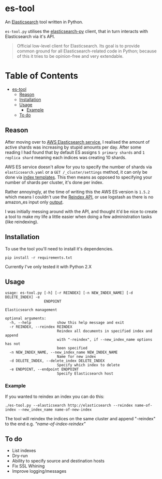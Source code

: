 # es-tool

An [Elasticsearch](https://www.elastic.co/products/elasticsearch) tool written in Python.

`es-tool.py` utilises the [elasticsearch-py](http://elasticsearch-py.readthedocs.io/en/master/) client, that in turn
  interacts with Elasticsearch via it's API.

> Official low-level client for Elasticsearch. Its goal is to provide common ground for all Elasticsearch-related code in Python; because of this it tries to be opinion-free and very extendable.


Table of Contents
=================

  * [es\-tool](#es-tool)
    * [Reason](#reason)
    * [Installation](#installation)
    * [Usage](#usage)
      * [Example](#example)
    * [To do](#to-do)


## Reason

After moving over to [AWS Elasticsearch service](https://aws.amazon.com/elasticsearch-service/), I realised the amount of active shards was increasing by stupid amounts per day. After some reading I had found that by default ES assigns `5 primary shards` and `1 replica shard` meaning each indices was creating 10 shards.

AWS ES service doesn't allow for you to specify the number of shards via `elasticsearch.yaml` or a `GET /_cluster/settings` method, it can only be done via [index templates](https://www.elastic.co/guide/en/elasticsearch/reference/current/indices-templates.html). This then means as opposed to specifying your number of shards per cluster, it's done per index.

Rather annoyingly, at the time of writing this the AWS ES version is `1.5.2` which means I couldn't use the [Reindex API](https://www.elastic.co/guide/en/elasticsearch/reference/current/docs-reindex.html), or use logstash as there is no amazon_es input only [output](https://github.com/awslabs/logstash-output-amazon_es). 

I was initially messing around with the API, and thought it'd be nice to create a tool to make my life a little easier when doing a few administration tasks (like reindexing).


## Installation

To use the tool you'll need to install it's dependencies.

	pip install -r requirements.txt

Currently I've only tested it with Python 2.X


## Usage

	usage: es-tool.py [-h] [-r REINDEX] [-n NEW_INDEX_NAME] [-d DELETE_INDEX] -e
	                  ENDPOINT

	Elasticsearch management

	optional arguments:
	  -h, --help            show this help message and exit
	  -r REINDEX, --reindex REINDEX
	                        Reindex all documents in specified index and append
	                        with "-reindex", if --new_index_name options has not
	                        been specified
	  -n NEW_INDEX_NAME, --new_index_name NEW_INDEX_NAME
	                        Name for new index
	  -d DELETE_INDEX, --delete_index DELETE_INDEX
	                        Specify which index to delete
	  -e ENDPOINT, --endpoint ENDPOINT
	                        Specify Elasticsearch host


### Example

If you wanted to reindex an index you can do this:

	./es-tool.py --elasticsearch http://elasticsearch --reindex name-of-index --new_index_name name-of-new-index

The tool will reindex the indices on the same cluster and append "-reindex" to the end e.g. *"name-of-index-reindex"*


## To do

* List indexes
* Dry-run
* Ability to specify source and destination hosts
* Fix SSL Whining
* Improve logging/messages

